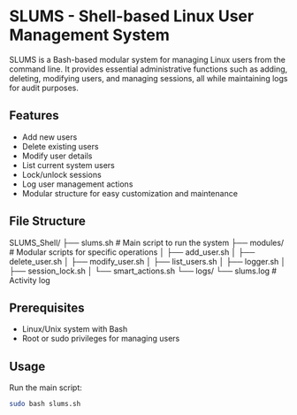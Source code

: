 # SLUMS - Shell-based Linux User Management System

SLUMS is a Bash-based modular system for managing Linux users from the command line. It provides essential administrative functions such as adding, deleting, modifying users, and managing sessions, all while maintaining logs for audit purposes.

## Features

- Add new users
- Delete existing users
- Modify user details
- List current system users
- Lock/unlock sessions
- Log user management actions
- Modular structure for easy customization and maintenance

## File Structure
SLUMS_Shell/
├── slums.sh # Main script to run the system
├── modules/ # Modular scripts for specific operations
│ ├── add_user.sh
│ ├── delete_user.sh
│ ├── modify_user.sh
│ ├── list_users.sh
│ ├── logger.sh
│ ├── session_lock.sh
│ └── smart_actions.sh
└── logs/
└── slums.log # Activity log


## Prerequisites

- Linux/Unix system with Bash
- Root or sudo privileges for managing users

## Usage

Run the main script:

```bash
sudo bash slums.sh

